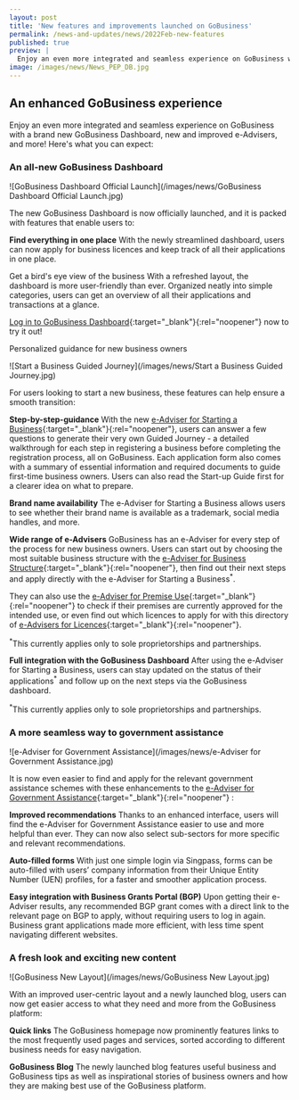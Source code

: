 ```yaml
---
layout: post
title: 'New features and improvements launched on GoBusiness'
permalink: /news-and-updates/news/2022Feb-new-features
published: true
preview: |
  Enjoy an even more integrated and seamless experience on GoBusiness with a brand new GoBusiness Dashboard, new and improved e-Advisers, and more! Here's what you can expect.
image: /images/news/News_PEP_DB.jpg
---
```


<!-- TODO: Check with YX on the actual "preview" property. Might need to remove for this particular tag -->

## An enhanced GoBusiness experience

Enjoy an even more integrated and seamless experience on GoBusiness with a brand new GoBusiness Dashboard, new and improved e-Advisers, and more! Here's what you can expect:

### An all-new GoBusiness Dashboard

![GoBusiness Dashboard Official Launch](/images/news/GoBusiness Dashboard Official Launch.jpg)

The new GoBusiness Dashboard is now officially launched, and it is packed with features that enable users to:

**Find everything in one place**
With the newly streamlined dashboard, users can now apply for business licences and keep track of all their applications in one place.

Get a bird's eye view of the business
With a refreshed layout, the dashboard is more user-friendly than ever. Organized neatly into simple categories, users can get an overview of all their applications and transactions at a glance.

[Log in to GoBusiness Dashboard](https://dashboard.gobusiness.gov.sg/login?src=news){:target="\_blank"}{:rel="noopener"} now to try it out!

Personalized guidance for new business owners

![Start a Business Guided Journey](/images/news/Start a Business Guided Journey.jpg)

For users looking to start a new business, these features can help ensure a smooth transition:

**Step-by-step-guidance**
With the new [e-Adviser for Starting a Business](https://eadviser.gobusiness.gov.sg/startabusiness/?src=news){:target="\_blank"}{:rel="noopener"}, users can answer a few questions to generate their very own Guided Journey - a detailed walkthrough for each step in registering a business before completing the registration process, all on GoBusiness. Each application form also comes with a summary of essential information and required documents to guide first-time business owners. Users can also read the Start-up Guide first for a clearer idea on what to prepare.

**Brand name availability**
The e-Adviser for Starting a Business allows users to see whether their brand name is available as a trademark, social media handles, and more.

**Wide range of e-Advisers**
GoBusiness has an e-Adviser for every step of the process for new business owners. Users can start out by choosing the most suitable business structure with the [e-Adviser for Business Structure](https://eadviser.gobusiness.gov.sg/businessstructure/?src=news){:target="\_blank"}{:rel="noopener"}, then find out their next steps and apply directly with the e-Adviser for Starting a Business<sup>*</sup>.

They can also use the [e-Adviser for Premise Use](https://eadviser.gobusiness.gov.sg/premisesusecheck?src=start_using_commercial_space/?src=news){:target="\_blank"}{:rel="noopener"} to check if their premises are currently approved for the intended use, or even find out which licences to apply for with this directory of [e-Advisers for Licences](/licences/find-licence-by-sector/?src=news){:target="\_blank"}{:rel="noopener"}.

<sup>*</sup>This currently applies only to sole proprietorships and partnerships.

**Full integration with the GoBusiness Dashboard**
After using the e-Adviser for Starting a Business, users can stay updated on the status of their applications<sup>*</sup> and follow up on the next steps via the GoBusiness dashboard.

<sup>*</sup>This currently applies only to sole proprietorships and partnerships.

### A more seamless way to government assistance

![e-Adviser for Government Assistance](/images/news/e-Adviser for Government Assistance.jpg)

It is now even easier to find and apply for the relevant government assistance schemes with these enhancements to the [e-Adviser for Government Assistance](https://eadviser.gobusiness.gov.sg/govassist/?src=news){:target="\_blank"}{:rel="noopener"} :

**Improved recommendations**
Thanks to an enhanced interface, users will find the e-Adviser for Government Assistance easier to use and more helpful than ever. They can now also select sub-sectors for more specific and relevant recommendations.

**Auto-filled forms**
With just one simple login via Singpass, forms can be auto-filled with users’ company information from their Unique Entity Number (UEN) profiles, for a faster and smoother application process.

**Easy integration with Business Grants Portal (BGP)**
Upon getting their e-Adviser results, any recommended BGP grant comes with a direct link to the relevant page on BGP to apply, without requiring users to log in again. Business grant applications made more efficient, with less time spent navigating different websites.

### A fresh look and exciting new content

![GoBusiness New Layout](/images/news/GoBusiness New Layout.jpg)

With an improved user-centric layout and a newly launched blog, users can now get easier access to what they need and more from the GoBusiness platform:

**Quick links**
The GoBusiness homepage now prominently features links to the most frequently used pages and services, sorted according to different business needs for easy navigation.

**GoBusiness Blog**
The newly launched blog features useful business and GoBusiness tips as well as inspirational stories of business owners and how they are making best use of the GoBusiness platform.

<script src="/jquery/jquery.min.js"></script>
<script src="/jquery/bp-menu-new-tab.js"></script>
